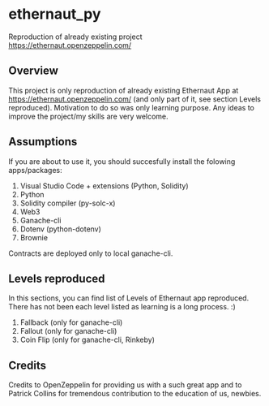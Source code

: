 # ethernaut_py

Reproduction of already existing project https://ethernaut.openzeppelin.com/

## Overview

This project is only reproduction of already existing Ethernaut App at https://ethernaut.openzeppelin.com/ (and only part of it, see section Levels reproduced). Motivation to do so was only learning purpose. Any ideas to improve the project/my skills are very welcome.

## Assumptions

If you are about to use it, you should succesfully install the folowing apps/packages:

1. Visual Studio Code + extensions (Python, Solidity)
2. Python
3. Solidity compiler (py-solc-x)
4. Web3
5. Ganache-cli
6. Dotenv (python-dotenv)
7. Brownie

Contracts are deployed only to local ganache-cli.

## Levels reproduced

In this sections, you can find list of Levels of Ethernaut app reproduced. There has not been each level listed as learning is a long process. :)

1. Fallback (only for ganache-cli)
2. Fallout (only for ganache-cli)
3. Coin Flip (only for ganache-cli, Rinkeby)

## Credits

Credits to OpenZeppelin for providing us with a such great app and to Patrick Collins for tremendous contribution to the education of us, newbies.
